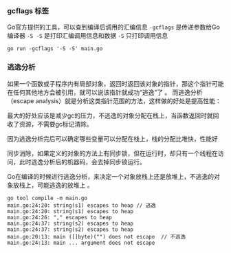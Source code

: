 ### gcflags 标签
Go官方提供的工具，可以查到编译后调用的汇编信息
`-gcflags` 是传递参数给Go编译器
`-S -S` 是打印汇编调用信息和数据
`-S` 只打印调用信息
```
go run -gcflags '-S -S' main.go
```

### 逃逸分析
如果一个函数或子程序内有局部对象，返回时返回该对象的指针，那这个指针可能在任何其他地方会被引用，就可以说该指针就成功“逃逸”了 。 而逃逸分析（escape analysis）就是分析这类指针范围的方法，这样做的好处是提高性能：

最大的好处应该是减少gc的压力，不逃逸的对象分配在栈上，当函数返回时就回收了资源，不需要gc标记清除。

因为逃逸分析完后可以确定哪些变量可以分配在栈上，栈的分配比堆快，性能好

同步消除，如果定义的对象的方法上有同步锁，但在运行时，却只有一个线程在访问，此时逃逸分析后的机器码，会去掉同步锁运行。

Go在编译的时候进行逃逸分析，来决定一个对象放栈上还是放堆上，不逃逸的对象放栈上，可能逃逸的放堆上 。
```
go tool compile -m main.go
main.go:24:20: string(s1) escapes to heap // 逃逸
main.go:24:20: string(s1) escapes to heap
main.go:24:26: "," escapes to heap
main.go:24:37: string(s2) escapes to heap
main.go:24:37: string(s2) escapes to heap
main.go:20:13: main ([]byte)("") does not escape  // 不逃逸
main.go:24:13: main ... argument does not escape
```